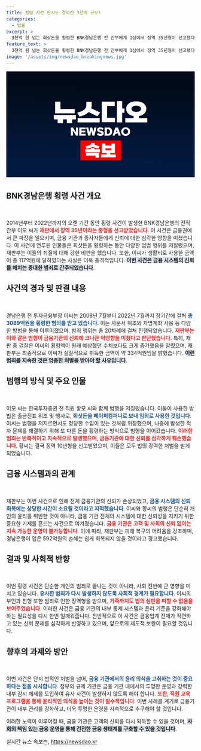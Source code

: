 ```yaml
---
title: 횡령 사건 판사도 경악한 3천억 규모!
categories:
  - 법률
excerpt: >
  3천억 원 넘는 회삿돈을 횡령한 BNK경남은행 전 간부에게 1심에서 징역 35년형이 선고됐다. 재판부는 범행 수법과 죄질이 극히 불량하다며 금융신뢰의 회복이 어렵다고 경고했다.
feature_text: >
  3천억 원 넘는 회삿돈을 횡령한 BNK경남은행 전 간부에게 1심에서 징역 35년형이 선고됐다. 재판부는 범행 수법과 죄질이 극히 불량하다며 금융신뢰의 회복이 어렵다고 경고했다.
image: '/assets/img/newsdao_breakingnews.jpg'
---
```


<p><img src="/assets/img/newsdao_breakingnews.jpg" alt="ontimetimes 속보" /></p>

<h2 data-ke-size="size26">BNK경남은행 횡령 사건 개요</h2>

<p data-ke-size="size16">&nbsp;</p>

<p>2014년부터 2022년까지의 오랜 기간 동안 횡령 사건이 발생한 BNK경남은행의 전직 간부 이모 씨가 <b><span style="color: #ee2323;">재판에서 징역 35년이라는 중형을 선고받았습니다</span></b>. 이 사건은 금융권에서 큰 파장을 일으키며, 금융 기관과 종사자들에게 신뢰에 대한 심각한 영향을 미쳤습니다. 이 사건에 연루된 인물들은 회삿돈을 횡령하는 동안 다양한 범법 행위를 저질렀으며, 재판부는 이들의 죄질에 대해 강한 비판을 했습니다. 또한, 이씨가 생활비로 사용한 금액이 총 117억원에 달하였다는 사실은 더욱 충격적입니다. <b><span style="background-color: #21538527;">이번 사건은 금융 시스템의 신뢰를 해치는 중대한 범죄로 간주되었습니다</span></b>.</p>

<h2 data-ke-size="size26">사건의 경과 및 판결 내용</h2>

<p data-ke-size="size16">&nbsp;</p>

<p>경남은행 전 투자금융부장 이씨는 2008년 7월부터 2022년 7월까지 장기간에 걸쳐 <b><span style="color: #1a5490;">총 3089억원을 횡령한 혐의를 받고 있습니다</span></b>. 이는 사문서 위조와 차명계좌 사용 등 다양한 방법을 통해 이루어졌으며, 범죄 행위는 총 20차례에 걸쳐 진행되었습니다. <b><span style="color: #ee2323;">재판부는 이와 같은 범행이 금융기관의 신뢰에 크나큰 악영향을 미쳤다고 판단했습니다</span></b>. 특히, 재판 중 검찰은 이씨의 횡령액이 원래 예상했던 수치보다도 크게 증가했음을 알렸으며, 재판부는 최종적으로 이씨가 실질적으로 취득한 금액이 약 334억원임을 밝혔습니다. <b><span style="background-color: #21538527;">이런 범죄를 지속한 것은 엄중한 처벌을 받아야 할 사유입니다</span></b>.</p>

<h2 data-ke-size="size26">범행의 방식 및 주요 인물</h2>

<p data-ke-size="size16">&nbsp;</p>

<p>이모 씨는 한국투자증권 전 직원 황모 씨와 함께 범행을 저질렀습니다. 이들이 사용한 방법은 출금전표 위조 및 행사로, <b><span style="color: #1a5490;">회삿돈을 페이퍼컴퍼니로 보내 임의로 사용한 것입니다</span></b>. 이씨는 범행을 저지르면서도 정당한 수입이 있는 것처럼 위장했으며, 나중에 발생한 적자 문제를 해결하기 위해 또 다른 돈을 횡령하는 방식으로 범행을 이어갔습니다. <b><span style="color: #ee2323;">이러한 범죄는 반복적이고 지속적으로 발생했으며, 금융기관에 대한 신뢰를 심각하게 훼손했습니다</span></b>. 황씨는 결국 징역 10년형을 선고받았으며, 이들은 모두 법의 강력한 처벌을 받게 되었습니다.</p>

<h2 data-ke-size="size26">금융 시스템과의 관계</h2>

<p data-ke-size="size16">&nbsp;</p>

<p>재판부는 이번 사건으로 인해 전체 금융기관의 신뢰가 손상되었고, <b><span style="color: #1a5490;">금융 시스템의 신뢰 회복에는 상당한 시간이 소요될 것이라고 지적했습니다</span></b>. 이씨와 황씨의 범행은 단순히 개인의 윤리를 위반한 것이 아니라, 금융 기관 전체의 시스템에 대한 신뢰성을 지키기 위한 중요한 기제를 흔드는 사건으로 여겨졌습니다. <b><span style="color: #ee2323;">금융 기관은 고객 및 사회의 신뢰 없이는 지속 가능한 운영이 불가능합니다</span></b>. 이에 따라, 재판부는 피해 복구의 어려움을 강조하며, 경남은행이 입은 592억원의 손해는 쉽게 회복되지 않을 것이라고 경고했습니다.</p>

<h2 data-ke-size="size26">결과 및 사회적 반향</h2>

<p data-ke-size="size16">&nbsp;</p>

<p>이번 횡령 사건은 단순한 개인의 범죄로 끝나는 것이 아니라, 사회 전반에 큰 영향을 미치고 있습니다. <b><span style="color: #1a5490;">유사한 범죄가 다시 발생하지 않도록 사회적 경계가 필요합니다</span></b>. 이씨의 부인과 친형 또한 범죄로 인한 징역형을 받으며, <b><span style="color: #ee2323;">가족까지도 법의 심판을 피할 수 없음을 보여주었습니다</span></b>. 이러한 사건은 금융 기관의 내부 통제 시스템과 윤리 기준을 강화해야 하는 필요성을 다시 한번 일깨워줍니다. 전반적으로 이 사건은 금융업계 전체가 직면하고 있는 신뢰 문제를 심각하게 반영하고 있으며, 앞으로의 제도적 보완이 필요할 것입니다.</p>

<h2 data-ke-size="size26">향후의 과제와 방안</h2>

<p data-ke-size="size16">&nbsp;</p>

<p>이번 사건은 단지 법적인 처벌을 넘어, <b><span style="color: #1a5490;">금융 기관에서의 윤리 의식을 고취하는 것이 중요하다는 점을 시사합니다</span></b>. 정부와 규제 기관은 금융 기관 내에서의 투명한 운영과 강력한 내부 감시 체제를 도입하여 유사 사건이 발생하지 않도록 해야 합니다. <b><span style="color: #ee2323;">또한, 직원 교육 프로그램을 통해 윤리적인 의식을 높이는 것이 필수적입니다</span></b>. 이번 사례를 계기로 금융기관이 내부 관리를 강화하고, 더욱 투명한 운영을 지속적으로 추구해야 할 것입니다.</p>

<p data-ke-size="size16">이러한 노력이 이루어질 때, 금융 기관은 고객의 신뢰를 다시 획득할 수 있을 것이며, <b><span style="background-color: #21538527;">사회의 책임 있는 금융 운영을 통해 건전한 금융 생태계를 구축할 수 있을 것입니다</span></b>.</p>
실시간 뉴스 속보는, <a href="https://newsdao.kr" rel="dofollow">https://newsdao.kr</a>


